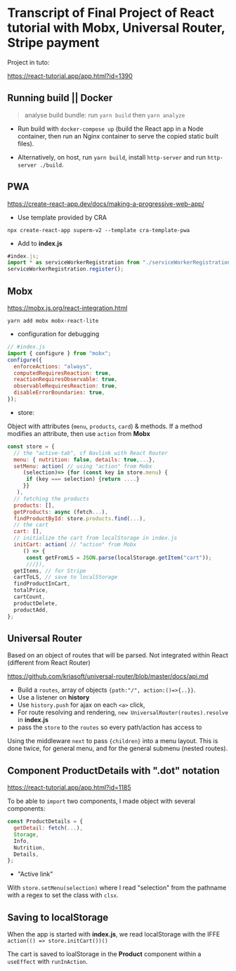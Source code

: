 # Transcript of Final Project of React tutorial with Mobx, Universal Router, Stripe payment

Project in tuto:

<https://react-tutorial.app/app.html?id=1390>

## Running build || Docker

> analyse build bundle: run `yarn build` then `yarn analyze`

- Run build with `docker-compose up` (build the React app in a Node container, then run an Nginx container to serve the copied static built files).

- Alternatively, on host, run `yarn build`, install `http-server` and run `http-server ./build`.

## PWA

<https://create-react-app.dev/docs/making-a-progressive-web-app/>

- Use template provided by CRA

`npx create-react-app superm-v2 --template cra-template-pwa`

- Add to **index.js**

```js
#index.js;
import * as serviceWorkerRegistration from "./serviceWorkerRegistration";
serviceWorkerRegistration.register();
```

## Mobx

<https://mobx.js.org/react-integration.html>

`yarn add mobx mobx-react-lite`

- configuration for debugging

```js
// #index.js
import { configure } from "mobx";
configure({
  enforceActions: "always",
  computedRequiresReaction: true,
  reactionRequiresObservable: true,
  observableRequiresReaction: true,
  disableErrorBoundaries: true,
});
```

- store:

Object with attributes (`menu`, `products`, `card`) & methods. If a method modifies an attribute, then use `action` from **Mobx**

```js
const store = {
  // the "active-tab", cf Navlink with React Router
  menu: { nutrition: false, details: true,...},
  setMenu: action( // using "action" from Mobx
     (selection)=> {for (const key in store.menu) {
      if (key === selection) {return ....}
     }}
   ),
  // fetching the products
  products: [],
  getProducts: async (fetch...),
  findProductById: store.products.find(...),
  // the cart
  cart: [],
  // initialize the cart from localStorage in index.js
  initCart: action( // "action" from Mobx
     () => {
      const getFromLS = JSON.parse(localStorage.getItem("cart"));
      ///}),
  getItems, // for Stripe
  cartToLS, // save to localStorage
  findProductInCart,
  totalPrice,
  cartCount,
  productDelete,
  productAdd,
};
```

## Universal Router

Based on an object of routes that will be parsed. Not integrated within React (different from React Router)

<https://github.com/kriasoft/universal-router/blob/master/docs/api.md>

- Build a `routes`, array of objects `{path:"/", action:()=>{..}}`.
- Use a listener on **history**
- Use `history.push` for ajax on each `<a>` click,
- For route resolving and rendering, `new UniversalRouter(routes).resolve` in **index.js**
- pass the `store` to the `routes` so every path/action has access to

Using the middleware `next` to pass `{children}` into a menu layout. This is done twice, for general menu, and for the general submenu (nested routes).

## Component **ProductDetails** with ".dot" notation

<https://react-tutorial.app/app.html?id=1185>

To be able to `import` two components, I made object with several components:

```js
const ProductDetails = {
  getDetail: fetch(...),
  Storage,
  Info,
  Nutrition,
  Details,
};
```

- "Active link"

With `store.setMenu(selection)` where I read "selection" from the pathname with a regex to set the class with `clsx`.

## Saving to localStorage

When the app is started with **index.js**, we read localStorage with the IFFE `action(() => store.initCart())()`

The cart is saved to loalStorage in the **Product** component within a `useEffect` with `runInAction`.
